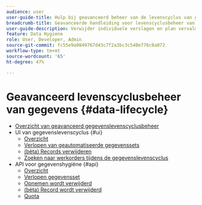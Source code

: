 ```yaml
---
audience: user
user-guide-title: Hulp bij geavanceerd beheer van de levenscyclus van gegevens
breadcrumb-title: Geavanceerde handleiding voor levenscyclusbeheer van gegevens
user-guide-description: Verwijder individuele verslagen en plan vervalmomenten van datasets in Experience Platform voor het opschonen van gegevens, het verwijderen van anonieme gegevens en gegevensminimalisering.
feature: Data Hygiene
role: User, Developer, Admin
source-git-commit: fc55e9a0849767d43c7f2a3bc3c540e776c8a072
workflow-type: tm+mt
source-wordcount: '65'
ht-degree: 47%

---
```



# Geavanceerd levenscyclusbeheer van gegevens {#data-lifecycle}

* [Overzicht van geavanceerd gegevenslevenscyclusbeheer](./home.md)
* UI van gegevenslevenscyclus {#ui}
   * [Overzicht](./ui/overview.md)
   * [Verlopen van geautomatiseerde gegevenssets](./ui/dataset-expiration.md)
   * [(bèta) Records verwijderen](./ui/record-delete.md)
   * [Zoeken naar werkorders tijdens de gegevenslevenscyclus](./ui/browse.md)
* API voor gegevenshygiëne {#api}
   * [Overzicht](./api/overview.md)
   * [Verlopen gegevensset](./api/dataset-expiration.md)
   * [Opnemen wordt verwijderd](./api/jobs.md)
   * [(bèta) Record wordt verwijderd](./api/workorder.md)
   * [Quota](./api/quota.md)
